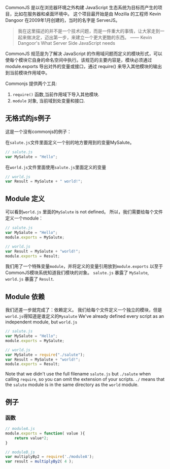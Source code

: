 CommonJS 是以在浏览器环境之外构建 JavaScript 生态系统为目标而产生的项目，比如在服务器和桌面环境中。
这个项目最开始是由 Mozilla 的工程师 Kevin Dangoor 在2009年1月创建的，当时的名字是 ServerJS。
>我在这里描述的并不是一个技术问题，而是一件重大的事情，让大家走到一起来做决定，迈出第一步，来建立一个更大更酷的东西。 —— Kevin Dangoor's What Server Side JavaScript needs

CommonJS 规范是为了解决 JavaScript 的作用域问题而定义的模块形式，可以使每个模块它自身的命名空间中执行。该规范的主要内容是，模块必须通过 module.exports 导出对外的变量或接口，通过 require() 来导入其他模块的输出到当前模块作用域中。

Commonjs 提供两个工具:

1.  `require()` 函数,当前作用域下导入其他模块.
2. `module` 对象, 当前域到处变量和接口.


## 无格式的js例子

这是一个没有commonjs的例子：

在`salute.js`文件里面定义一个别的地方要用到的变量MySalute。

``` javascript
// salute.js
var MySalute = "Hello";
```

在`world.js`文件里面使用`salute.js`里面定义的变量
``` javascript	
// world.js
var Result = MySalute + " world!";
```

## Module 定义
可以看到`world.js` 里面的`MySalute` is not defined。
所以，我们需要给每个文件定义一个module：

``` javascript
// salute.js
var MySalute = "Hello";
module.exports = MySalute;
```

``` javascript
// world.js
var Result = MySalute + "world!";
module.exports = Result;
```

我们用了一个特殊变量`module`，并将定义的变量引用放到`module.exports` 以至于CommonJS模块系统知道我们模块的对象。
`salute.js` 暴露了 `MySalute`, `world.js` 暴露了 `Result`.

## Module 依赖
我们还差一步就完成了：依赖定义。
我们给每个文件定义一个独立的模块，但是`world.js`得知道是谁定义的`Mysalute`
We've already defined every script as an independent module, but `world.js`

``` javascript
// salute.js
var MySalute = "Hello";
module.exports = MySalute;
```

``` javascript
// world.js
var MySalute = require("./salute");
var Result = MySalute + "world!";
module.exports = Result;
```

Note that we didn't use the full filename `salute.js` but `./salute` when calling 
`require`, so you can omit the extension of your scripts. `./` means that the `salute` module is in the same directory as the `world` module.


## 例子

### 函数

``` javascript
// moduleA.js
module.exports = function( value ){
	return value*2;
}
```

``` javascript
// moduleB.js
var multiplyBy2 = require('./moduleA');
var result = multiplyBy2( 4 );
```

